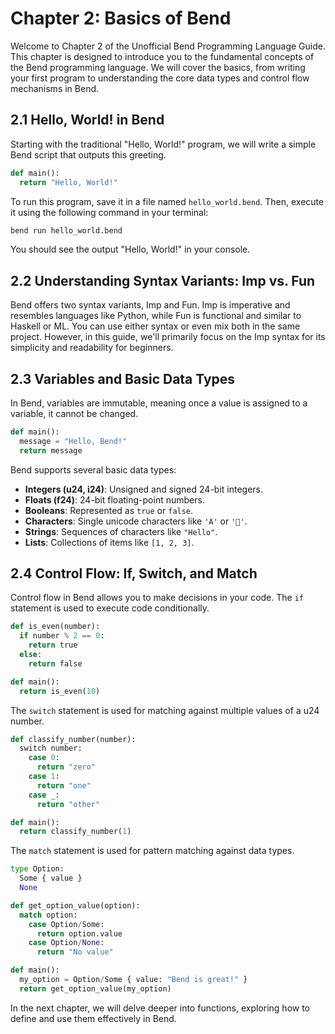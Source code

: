 # Chapter 2: Basics of Bend

Welcome to Chapter 2 of the Unofficial Bend Programming Language Guide. This chapter is designed to introduce you to the fundamental concepts of the Bend programming language. We will cover the basics, from writing your first program to understanding the core data types and control flow mechanisms in Bend.

## 2.1 Hello, World! in Bend

Starting with the traditional "Hello, World!" program, we will write a simple Bend script that outputs this greeting.

```python
def main():
  return "Hello, World!"
```

To run this program, save it in a file named `hello_world.bend`. Then, execute it using the following command in your terminal:

```sh
bend run hello_world.bend
```

You should see the output "Hello, World!" in your console.

## 2.2 Understanding Syntax Variants: Imp vs. Fun

Bend offers two syntax variants, Imp and Fun. Imp is imperative and resembles languages like Python, while Fun is functional and similar to Haskell or ML. You can use either syntax or even mix both in the same project. However, in this guide, we'll primarily focus on the Imp syntax for its simplicity and readability for beginners.

## 2.3 Variables and Basic Data Types

In Bend, variables are immutable, meaning once a value is assigned to a variable, it cannot be changed.

```python
def main():
  message = "Hello, Bend!"
  return message
```

Bend supports several basic data types:

- **Integers (u24, i24)**: Unsigned and signed 24-bit integers.
- **Floats (f24)**: 24-bit floating-point numbers.
- **Booleans**: Represented as `true` or `false`.
- **Characters**: Single unicode characters like `'A'` or `'🌟'`.
- **Strings**: Sequences of characters like `"Hello"`.
- **Lists**: Collections of items like `[1, 2, 3]`.

## 2.4 Control Flow: If, Switch, and Match

Control flow in Bend allows you to make decisions in your code. The `if` statement is used to execute code conditionally.

```python
def is_even(number):
  if number % 2 == 0:
    return true
  else:
    return false

def main():
  return is_even(10)
```

The `switch` statement is used for matching against multiple values of a u24 number.

```python
def classify_number(number):
  switch number:
    case 0:
      return "zero"
    case 1:
      return "one"
    case _:
      return "other"

def main():
  return classify_number(1)
```

The `match` statement is used for pattern matching against data types.

```python
type Option:
  Some { value }
  None

def get_option_value(option):
  match option:
    case Option/Some:
      return option.value
    case Option/None:
      return "No value"

def main():
  my_option = Option/Some { value: "Bend is great!" }
  return get_option_value(my_option)
```

In the next chapter, we will delve deeper into functions, exploring how to define and use them effectively in Bend.